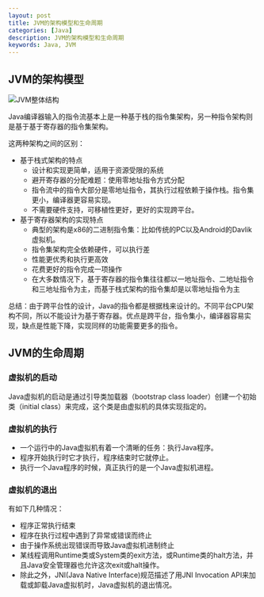 ```yaml
---
layout: post
title: JVM的架构模型和生命周期
categories: [Java]
description: JVM的架构模型和生命周期
keywords: Java, JVM
---
```


## JVM的架构模型

![JVM整体结构]()

Java编译器输入的指令流基本上是一种基于栈的指令集架构，另一种指令架构则是基于基于寄存器的指令集架构。

这两种架构之间的区别：
- 基于栈式架构的特点
  - 设计和实现更简单，适用于资源受限的系统
  - 避开寄存器的分配难题：使用零地址指令方式分配
  - 指令流中的指令大部分是零地址指令，其执行过程依赖于操作栈。指令集更小，编译器更容易实现。
  - 不需要硬件支持，可移植性更好，更好的实现跨平台。
- 基于寄存器架构的实现特点
  - 典型的架构是x86的二进制指令集：比如传统的PC以及Android的Davlik虚拟机。
  - 指令集架构完全依赖硬件，可以执行差
  - 性能更优秀和执行更高效
  - 花费更好的指令完成一项操作
  - 在大多数情况下，基于寄存器的指令集往往都以一地址指令、二地址指令和三地址指令为主，而基于栈式架构的指令集却是以零地址指令为主

总结：由于跨平台性的设计，Java的指令都是根据栈来设计的。不同平台CPU架构不同，所以不能设计为基于寄存器。优点是跨平台，指令集小，编译器容易实现，缺点是性能下降，实现同样的功能需要更多的指令。

## JVM的生命周期

### 虚拟机的启动

Java虚拟机的启动是通过引导类加载器（bootstrap class loader）创建一个初始类（initial class）来完成，这个类是由虚拟机的具体实现指定的。

### 虚拟机的执行

- 一个运行中的Java虚拟机有着一个清晰的任务：执行Java程序。
- 程序开始执行时它才执行，程序结束时它就停止。
- 执行一个Java程序的时候，真正执行的是一个Java虚拟机进程。

### 虚拟机的退出

有如下几种情况：

- 程序正常执行结束
- 程序在执行过程中遇到了异常或错误而终止
- 由于操作系统出现错误而导致Java虚拟机进制终止
- 某线程调用Runtime类或System类的exit方法，或Runtime类的halt方法，并且Java安全管理器也允许这次exit或halt操作。
- 除此之外，JNI(Java Native Interface)规范描述了用JNI Invocation API来加载或卸载Java虚拟机时，Java虚拟机的退出情况。


